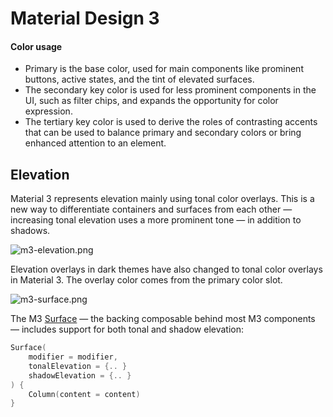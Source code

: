 # Material Design 3

#### Color usage

- Primary is the base color, used for main components like prominent buttons, active states, and the tint of elevated surfaces.
- The secondary key color is used for less prominent components in the UI, such as filter chips, and expands the opportunity for color expression.
- The tertiary key color is used to derive the roles of contrasting accents that can be used to balance primary and secondary colors or bring enhanced attention to an element.

## Elevation

Material 3 represents elevation mainly using tonal color overlays. This is a new way to differentiate containers and surfaces from each other — increasing tonal elevation uses a more prominent tone — in addition to shadows.



![m3-elevation.png](C:\Users\Azin\Desktop\Material%203\m3-elevation.png)

Elevation overlays in dark themes have also changed to tonal color overlays in Material 3. The overlay color comes from the primary color slot.

![m3-surface.png](C:\Users\Azin\Desktop\Material%203\m3-surface.png)

The M3 [Surface](https://developer.android.com/reference/kotlin/androidx/compose/material/package-summary#Surface(androidx.compose.ui.Modifier,androidx.compose.ui.graphics.Shape,androidx.compose.ui.graphics.Color,androidx.compose.ui.graphics.Color,androidx.compose.foundation.BorderStroke,androidx.compose.ui.unit.Dp,kotlin.Function0)) — the backing composable behind most M3 components — includes support for both tonal and shadow elevation:

```kotlin
Surface(
    modifier = modifier,
    tonalElevation = {.. } 
    shadowElevation = {.. }
) {
    Column(content = content)
}
```


